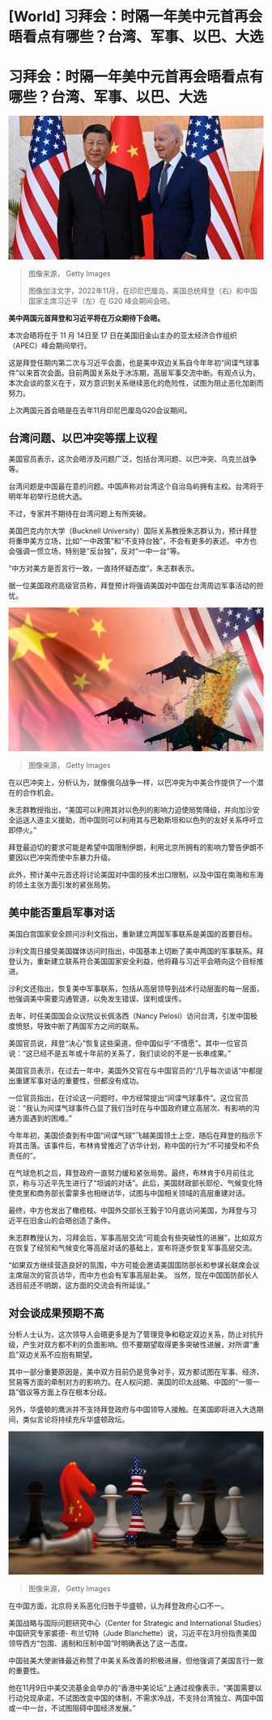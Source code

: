 # [World] 习拜会：时隔一年美中元首再会晤看点有哪些？台湾、军事、以巴、大选

#  习拜会：时隔一年美中元首再会晤看点有哪些？台湾、军事、以巴、大选


![2022年11月，在印尼巴厘岛，美国总统拜登（右）和中国国家主席习近平（左）在 G20 峰会期间会晤。](_131707838_gettyimages-1244770277.jpg)

> 图像来源，  Getty Images
>
> 图像加注文字，2022年11月，在印尼巴厘岛，美国总统拜登（右）和中国国家主席习近平（左）在 G20 峰会期间会晤。

**美中两国元首拜登和习近平将在万众期待下会晤。**

本次会晤将在于 11 月 14日至 17 日在美国旧金山主办的亚太经济合作组织（APEC）峰会期间举行。

这是拜登任期内第二次与习近平会面，也是美中双边关系自今年年初“间谍气球事件”以来首次会面。目前两国关系处于冰冻期，高层军事交流中断。有观点认为，本次会谈的意义在于，双方意识到关系继续恶化的危险性，试图为阻止恶化加剧而努力。

上次两国元首会晤是在去年11月印尼巴厘岛G20会议期间。

##  台湾问题、以巴冲突等摆上议程

美国官员表示，这次会晤涉及问题广泛，包括台湾问题、以巴冲突、乌克兰战争等。

台湾问题是中国最在意的问题。中国声称对台湾这个自治岛屿拥有主权。台湾将于明年年初举行总统大选。

不过，专家并不期待在台湾问题上有所突破。

美国巴克内尔大学（Bucknell University）国际关系教授朱志群认为，预计拜登将重申美方立场，比如“一中政策”和“不支持台独”，不会有更多的表述。 中方也会强调一惯立场，特别是“反台独”，反对“一中一台”等。

“中方对美方是否言行一致，一直持怀疑态度”，朱志群表示。

据一位美国政府高级官员称，拜登预计将强调美国对中国在台湾周边军事活动的担忧。

![台湾、中国](_131707843_gettyimages-1411789949.jpg)

> 图像来源，  Getty Images

在以巴冲突上，分析认为，就像俄乌战争一样，以巴冲突为中美合作提供了一个潜在的合作机会。

朱志群教授指出，“美国可以利用其对以色列的影响力迫使局势降级，并向加沙安全运送人道主义援助，而中国则可以利用其与巴勒斯坦和以色列的友好关系呼吁立即停火。”

拜登最迫切的要求可能是希望中国限制伊朗，利用北京所拥有的影响力警告伊朗不要因以巴冲突而使中东暴力升级。

此外，预计美中元首还将讨论美国对中国的技术出口限制，以及中国在南海和东海的领土主张方面引发的紧张局势。

##  美中能否重启军事对话

美国白宫国家安全顾问沙利文指出，重新建立两国军事联系是美国的首要目标。

沙利文周日接受美国媒体访问时指出，中国基本上切断了美中两国的军事联系。拜登认为，重新建立联系符合美国国家安全利益，他将藉与习近平会晤向这个目标推进。

沙利文还指出，恢复美中军事联系，包括从高层领导到战术行动层面的每一层面，他强调美中需要沟通管道，以免发生错误、误判或误传。

去年，时任美国国会众议院议长佩洛西（Nancy Pelosi）访问台湾，引发中国极度愤怒，导致中断了两国军方之间的联系。

美国官员说，拜登“决心”恢复这些渠道，但中国似乎“不情愿”。其中一位官员说：“这已经不是五年或十年前的关系了，我们谈论的不是一长串成果。”


美国官员表示，在过去一年中，美国外交官在与中国官员的“几乎每次谈话”中都提出重建军事对话的重要性，但都没有成功。

一位官员指出，在讨论这一问题时，中方经常提出“间谍气球事件”。这位官员说：“我认为间谍气球事件凸显了我们当时在与中国政府建立高层次、有影响的沟通方面遇到的困难。”

今年年初，美国侦查到有中国“间谍气球”飞越美国领土上空，随后在拜登的指示下将其击落。该事件后，布林肯曾推迟了访华计划，称中国的行为“不可接受和不负责任的”。

在气球危机之后，拜登政府一直努力缓和紧张局势。最终，布林肯于6月前往北京，称与习近平先生进行了“坦诚的对话”。此后，美国财政部长耶伦、气候变化特使克里和商务部长雷蒙多也相继访华，试图与中国相关领域的高层重建对话。

最终，中方也发出了橄榄枝。中国外交部长王毅于10月底访问美国，为拜登与习近平在旧金山的会晤创造了条件。

朱志群教授认为，习拜会后，军事高层交流“可能会有些突破性的进展”，比如双方在恢复了经贸和气候变化等高层对话的基础上，宣布将逐步恢复军事高层交流。

“如果双方继续营造良好的氛围，中方可能会邀请美国国防部长和参谋长联席会议主席层次的官员访华，而中方也会有军事高层赴美。 当然，现在中国国防部长人选目前还不明朗，这方面的交流会有所延误。”


##  对会谈成果预期不高

分析人士认为，这次领导人会晤更多是为了管理竞争和稳定双边关系，防止对抗升级，产生对双方都不利的负面影响。但不要期望取得更多突破性进展，对所谓“重启”双边关系不应抱有期望。

其中一部分重要原因是，美中双方目前仍是竞争对手，双方都试图在军事、经济、贸易等方面的牵制对方的影响力。在人权问题、美国的印太战略、中国的“一带一路”倡议等方面上存在根本分歧。

另外，华盛顿的鹰派并不支持拜登政府与中国领导人接触。在美国即将进入大选期间，类似言论将持续充斥华盛顿政坛。

![中美旗帜](_131707846_gettyimages-1171447879.jpg)

> 图像来源，  Getty Images

在中国方面，北京将关系恶化归咎于华盛顿，认为拜登政府心口不一。

美国战略与国际问题研究中心（Center for Strategic and International Studies）中国研究专家裘德- 布兰切特（Jude Blanchette）说，习近平在3月份指责美国领导西方“包围、遏制和压制中国”时明确表达了这一态度。

中国驻美大使谢锋最近称赞了中美关系改善的积极进展，但他强调了美国言行一致的重要性。

他在11月9日中美交流基金会举办的“香港中美论坛”上通过视像表示，“美国需要以行动兑现承诺，不试图改变中国的体制，不需求冷战，不支持台湾独立、两国中国或一中一台，不试图阻碍中国经济发展。”


